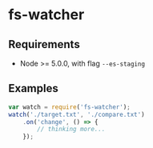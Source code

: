 
# fs-watcher

## Requirements

 * Node >= 5.0.0, with flag `--es-staging`

## Examples

```javascript
var watch = require('fs-watcher');
watch('./target.txt', './compare.txt')
	.on('change', () => {
		// thinking more...
	});
```
